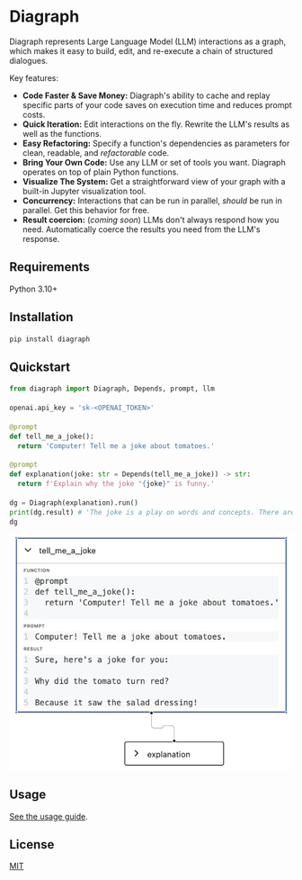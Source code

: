 # Diagraph

Diagraph represents Large Language Model (LLM) interactions as a graph, which makes it easy to build, edit, and re-execute a chain of structured dialogues.

Key features:

- **Code Faster & Save Money:** Diagraph's ability to cache and replay specific parts of your code saves on execution time and reduces prompt costs.
- **Quick Iteration:** Edit interactions on the fly. Rewrite the LLM's results as well as the functions.
- **Easy Refactoring:** Specify a function's dependencies as parameters for clean, readable, and _refactorable_ code.
- **Bring Your Own Code:** Use any LLM or set of tools you want. Diagraph operates on top of plain Python functions.
- **Visualize The System:** Get a straightforward view of your graph with a built-in Jupyter visualization tool.
- **Concurrency:** Interactions that can be run in parallel, _should_ be run in parallel. Get this behavior for free.
- **Result coercion:** (_coming soon_) LLMs don't always respond how you need. Automatically coerce the results you need from the LLM's response.

## Requirements

Python 3.10+

## Installation

```bash
pip install diagraph
```

## Quickstart

```python
from diagraph import Diagraph, Depends, prompt, llm

openai.api_key = 'sk-<OPENAI_TOKEN>'

@prompt
def tell_me_a_joke():
  return 'Computer! Tell me a joke about tomatoes.'

@prompt
def explanation(joke: str = Depends(tell_me_a_joke)) -> str:
  return f'Explain why the joke "{joke}" is funny.'

dg = Diagraph(explanation).run()
print(dg.result) # 'The joke is a play on words and concepts. There are two main ideas that make it humorous...
dg
```

![Quickstart visualization](https://raw.githubusercontent.com/thekevinscott/Diagraph/main/assets/quickstart.png)

## Usage

[See the usage guide](https://github.com/thekevinscott/Diagraph/blob/main/docs/usage.md).

## License

[MIT](https://github.com/thekevinscott/Diagraph/blob/main/LICENSE)
